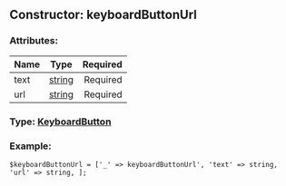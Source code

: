 ## Constructor: keyboardButtonUrl  

### Attributes:

| Name     |    Type       | Required |
|----------|:-------------:|---------:|
|text|[string](../types/string.md) | Required|
|url|[string](../types/string.md) | Required|


### Type: [KeyboardButton](../types/KeyboardButton.md)

### Example:


```
$keyboardButtonUrl = ['_' => keyboardButtonUrl', 'text' => string, 'url' => string, ];
```